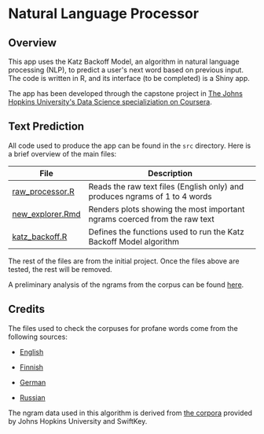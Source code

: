 # Natural Language Processor

## Overview

This app uses the Katz Backoff Model, an algorithm in natural language processing (NLP), to predict a user's next word based on previous input. The code is written in R, and its interface (to be completed) is a Shiny app.

The app has been developed through the capstone project in [The Johns Hopkins University's Data Science specializiation on Coursera](https://www.coursera.org/specializations/jhu-data-science).

## Text Prediction

All code used to produce the app can be found in the `src` directory. Here is a brief overview of the main files:

File | Description
--- | ---
[raw_processor.R](https://github.com/vmprotani/natural_language_processor/blob/master/src/raw_processor.R) | Reads the raw text files (English only) and produces ngrams of 1 to 4 words
[new_explorer.Rmd](https://github.com/vmprotani/natural_language_processor/blob/master/src/new_explorer.Rmd) | Renders plots showing the most important ngrams coerced from the raw text
[katz_backoff.R](https://github.com/vmprotani/natural_language_processor/blob/master/src/katz_backoff.R) | Defines the functions used to run the Katz Backoff Model algorithm

The rest of the files are from the initial project. Once the files above are tested, the rest will be removed. 

A preliminary analysis of the ngrams from the corpus can be found [here](https://vmprotani.github.io/natural_language_processor/).

## Credits

The files used to check the corpuses for profane words come from the following sources:

* [English](https://github.com/LDNOOBW/List-of-Dirty-Naughty-Obscene-and-Otherwise-Bad-Words/blob/master/en)

* [Finnish](https://github.com/LDNOOBW/List-of-Dirty-Naughty-Obscene-and-Otherwise-Bad-Words/blob/master/fi)

* [German](https://github.com/LDNOOBW/List-of-Dirty-Naughty-Obscene-and-Otherwise-Bad-Words/blob/master/de)

* [Russian](https://github.com/LDNOOBW/List-of-Dirty-Naughty-Obscene-and-Otherwise-Bad-Words/blob/master/ru)

The ngram data used in this algorithm is derived from [the corpora](https://d396qusza40orc.cloudfront.net/dsscapstone/dataset/Coursera-SwiftKey.zip) provided by Johns Hopkins University and SwiftKey.
